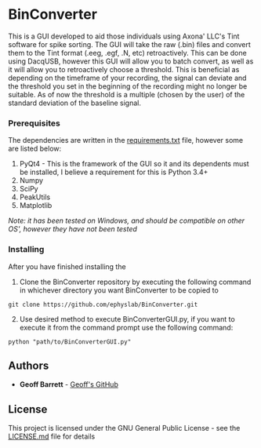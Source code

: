 # BinConverter

This is a GUI developed to aid those individuals using Axona' LLC's Tint software for spike sorting. The GUI will take the raw (.bin) files and convert them to the Tint format (.eeg, .egf, .N, etc) retroactively. This can be done using DacqUSB, however this GUI will allow you to batch convert, as well as it will allow you to retroactively choose a threshold. This is beneficial as depending on the timeframe of your recording, the signal can deviate and the threshold you set in the beginning of the recording might no longer be suitable. As of now the threshold is a multiple (chosen by the user) of the standard deviation of the baseline signal.

### Prerequisites
The dependencies are written in the [requirements.txt](requirements.txt) file, however some are listed below: 
1) PyQt4 - This is the framework of the GUI so it and its dependents must be installed, I believe a requirement for this is Python 3.4+
2) Numpy
3) SciPy
4) PeakUtils
5) Matplotlib

*Note: it has been tested on Windows, and should be compatible on other OS', however they have not been tested*

### Installing
After you have finished installing the 
1) Clone the BinConverter repository by executing the following command in whichever directory you want BinConverter to be copied to
```
git clone https://github.com/ephyslab/BinConverter.git
```
2) Use desired method to execute BinConverterGUI.py, if you want to execute it from the command prompt use the following command:
```
python "path/to/BinConverterGUI.py"
```
## Authors
* **Geoff Barrett** - [Geoff's GitHub](https://github.com/GeoffBarrett)

## License

This project is licensed under the GNU  General  Public  License - see the [LICENSE.md](LICENSE.md) file for details

